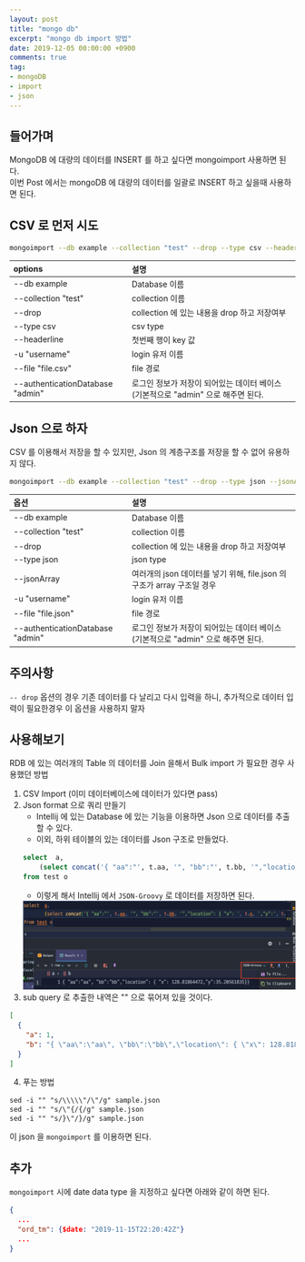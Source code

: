 ```yaml
---
layout: post
title: "mongo db"
excerpt: "mongo db import 방법"
date: 2019-12-05 00:00:00 +0900
comments: true
tag:
- mongoDB
- import
- json
---
```

## 들어가며
MongoDB 에 대량의 데이터를 INSERT 를 하고 싶다면 mongoimport 사용하면 된다.<br/>
이번 Post 에서는 mongoDB 에 대량의 데이터를 일괄로 INSERT 하고 싶을때 사용하면 된다.
 
## CSV 로 먼저 시도
~~~ bash
mongoimport --db example --collection "test" --drop --type csv --headerline  -u "username" --file "file.csv" --authenticationDatabase "admin"
~~~
   
| options                          | 설명                                             |
|:------------------------         |:-------------------------------------------------|
| --db example                     | Database 이름                                    |
| --collection "test"              | collection 이름                                  |
| --drop                           | collection 에 있는 내용을 drop 하고 저장여부     |
| --type csv                       | csv type                                         |
| --headerline                     | 첫번째 행이 key 값                               |
| -u "username"                    | login 유저 이름                                  |
| --file "file.csv"                | file 경로                                        |
| --authenticationDatabase "admin" | 로그인 정보가 저장이 되어있는 데이터 베이스(기본적으로 "admin" 으로 해주면 된다. |
   
## Json 으로 하자
CSV 를 이용해서 저장을 할 수 있지만, Json 의 계층구조를 저장을 할 수 없어 유용하지 않다.<br/>

~~~ bash
mongoimport --db example --collection "test" --drop --type json --jsonArray -u "username" --file "file.json" --authenticationDatabase "admin"
~~~

| 옵션 | 설명 | 
|:---------------|:-------|
| --db example           | Database 이름   |
| --collection "test"   | collection 이름   |
| --drop                 | collection 에 있는 내용을 drop 하고 저장여부   | 
| --type json             | json type   | 
| --jsonArray           | 여러개의 json 데이터를 넣기 위해, file.json 의 구조가 array 구조일 경우 | 
| -u "username"          | login 유저 이름 | 
| --file "file.json"     | file 경로 |
| --authenticationDatabase "admin" | 로그인 정보가 저장이 되어있는 데이터 베이스(기본적으로 "admin" 으로 해주면 된다. |

## 주의사항
`-- drop` 옵션의 경우 기존 데이터를 다 날리고 다시 입력을 하니, 추가적으로 데이터 입력이 필요한경우 이 옵션을 사용하지 말자

## 사용해보기
RDB 에 있는 여러개의 Table 의 데이터를 Join 을해서 Bulk import 가 필요한 경우 사용했던 방법
1. CSV Import (이미 데이터베이스에 데이터가 있다면 pass)
2. Json format 으로 쿼리 만들기
    * Intellij 에 있는 Database 에 있는 기능을 이용하면 Json 으로 데이터를 추출 할 수 있다.
    * 이외, 하위 테이블의 있는 데이터를 Json 구조로 만들었다.
    ~~~ sql
    select  a,
        (select concat('{ "aa":"', t.aa, '", "bb":"', t.bb, '","location": { "x": ', t.x, ',"y":', t.y, '}}') from inner_table t where t.key = o.key) as b,
    from test o
    ~~~
    * 이렇게 해서 Intellij 에서 `JSON-Groovy` 로 데이터를 저장하면 된다.
    <img src="/assets/img/posts/mongo_db/intellij-json-export.png"/>
3. sub query 로 추출한 내역은 "" 으로 묶어져 있을 것이다.
~~~ json
[
  {
    "a": 1,
    "b": "{ \"aa\":\"aa\", \"bb\":\"bb\",\"location\": { \"x\": 128.81864472,\"y\":35.20561835}}"
  }
]
~~~
4. 푸는 방법
~~~ 
sed -i "" "s/\\\\\"/\"/g" sample.json
sed -i "" "s/\"{/{/g" sample.json
sed -i "" "s/}\"/}/g" sample.json
~~~ 
이 json 을 `mongoimport` 를 이용하면 된다.
## 추가
`mongoimport` 시에 date data type 을 지정하고 싶다면 아래와 같이 하면 된다.
~~~ json
{ 
  ...
  "ord_tm": {$date: "2019-11-15T22:20:42Z"}
  ...
}
~~~

